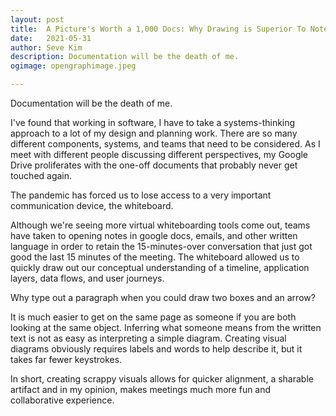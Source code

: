 ```yaml
---
layout: post
title:	A Picture's Worth a 1,000 Docs: Why Drawing is Superior To Note-Taking
date:	2021-05-31
author:	Seve Kim
description: Documentation will be the death of me.
ogimage: opengraphimage.jpeg

---
```


Documentation will be the death of me.

I've found that working in software, I have to take a systems-thinking approach to a lot of my design and planning work. There are so many different components, systems, and teams that need to be considered. As I meet with different people discussing different perspectives, my Google Drive proliferates with the one-off documents that probably never get touched again.

The pandemic has forced us to lose access to a very important communication device, the whiteboard.

Although we're seeing more virtual whiteboarding tools come out, teams have taken to opening notes in google docs, emails, and other written language in order to retain the 15-minutes-over conversation that just got good the last 15 minutes of the meeting. The whiteboard allowed us to quickly draw out our conceptual understanding of a timeline, application layers, data flows, and user journeys.

Why type out a paragraph when you could draw two boxes and an arrow?

It is much easier to get on the same page as someone if you are both looking at the same object. Inferring what someone means from the written text is not as easy as interpreting a simple diagram. Creating visual diagrams obviously requires labels and words to help describe it, but it takes far fewer keystrokes.

In short, creating scrappy visuals allows for quicker alignment, a sharable artifact and in my opinion, makes meetings much more fun and collaborative experience.
